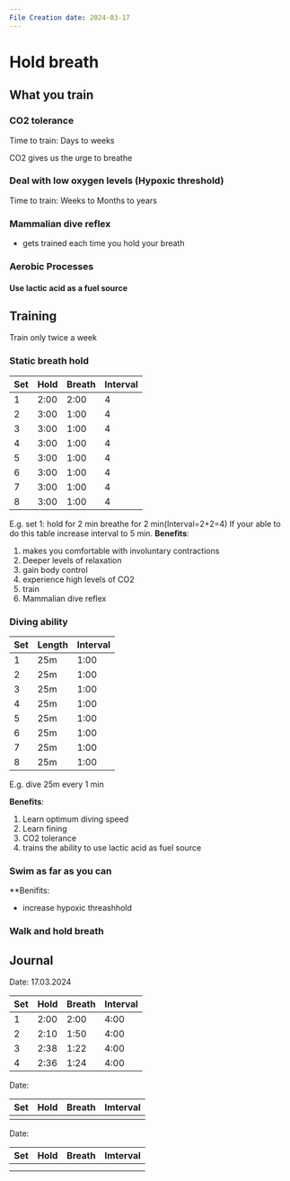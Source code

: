 ```yaml
---
File Creation date: 2024-03-17
---
```

# Hold breath
## What you train
### CO2 tolerance 
Time to train: Days to weeks

 CO2 gives us the urge to breathe
### Deal with low oxygen levels (Hypoxic threshold)
Time to train: Weeks to Months to years
### Mammalian dive reflex
- gets trained each time you hold your breath 
### Aerobic Processes
#### Use lactic acid as a fuel source 

## Training 
Train only twice a week
### Static breath hold
| Set | Hold | Breath | Interval |
| --- | ---- | ------ | -------- |
| 1   | 2:00 | 2:00   | 4        |
| 2   | 3:00 | 1:00   | 4        |
| 3   | 3:00 | 1:00   | 4        |
| 4   | 3:00 | 1:00   | 4        |
| 5   | 3:00 | 1:00   | 4        |
| 6   | 3:00 | 1:00   | 4        |
| 7   | 3:00 | 1:00   | 4        |
| 8   | 3:00 | 1:00   | 4        |
E.g. set 1: hold for 2 min breathe for 2 min(Interval=2+2=4)
If your able to do this table increase interval to 5 min.
**Benefits**: 
 1. makes you comfortable with involuntary contractions 
 2. Deeper levels of relaxation 
 3. gain body control 
 4. experience high levels of CO2
 5. train
 6. Mammalian dive reflex

### Diving ability 
| Set | Length | Interval |
| --- | ------ | -------- |
| 1   | 25m    | 1:00     |
| 2   | 25m    | 1:00     |
| 3   | 25m    | 1:00     |
| 4   | 25m    | 1:00     |
| 5   | 25m    | 1:00     |
| 6   | 25m    | 1:00     |
| 7   | 25m    | 1:00     |
| 8   | 25m    | 1:00     |
E.g. dive 25m every 1 min

**Benefits**:
1. Learn optimum diving speed
2. Learn fining 
3. CO2 tolerance 
4. trains the ability to use lactic acid as fuel source
### Swim as far as you can
**Benifits:
- increase hypoxic threashhold
### Walk and hold breath
## Journal
Date: 17.03.2024

| Set | Hold | Breath | Interval |
| --- | ---- | ------ | -------- |
| 1   | 2:00 | 2:00   | 4:00     |
| 2   | 2:10 | 1:50   | 4:00     |
| 3   | 2:38 | 1:22   | 4:00     |
| 4   | 2:36 | 1:24   | 4:00     |

Date:

| Set | Hold | Breath | Imterval |
|:--- | ---- | ------ | -------- |
|     |      |        |          |
Date:

| Set | Hold | Breath | Imterval |
| :-- | ---- | ------ | -------- |
|     |      |        |          |
|     |      |        |          |
